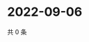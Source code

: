 # 2022-09-06

共 0 条

<!-- BEGIN WEIBO -->
<!-- 最后更新时间 Tue Sep 06 2022 18:01:23 GMT+0800 (China Standard Time) -->

<!-- END WEIBO -->
